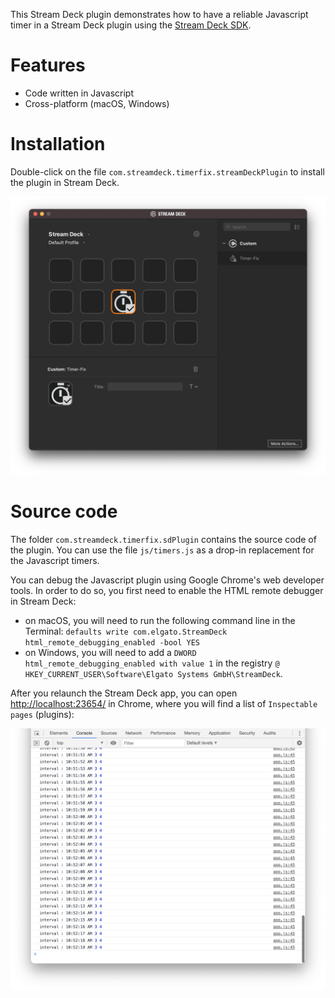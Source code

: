 
This Stream Deck plugin demonstrates how to have a reliable Javascript timer in a Stream Deck plugin using the [Stream Deck SDK](https://developer.elgato.com/documentation/stream-deck/).


# Features

- Code written in Javascript
- Cross-platform (macOS, Windows)


# Installation

Double-click on the file `com.streamdeck.timerfix.streamDeckPlugin` to install the plugin in Stream Deck.

![](screenshot.png)

# Source code

The folder `com.streamdeck.timerfix.sdPlugin` contains the source code of the plugin. You can use the file `js/timers.js` as a drop-in replacement for the Javascript timers.

You can debug the Javascript plugin using Google Chrome's web developer tools. In order to do so, you first need to enable the HTML remote debugger in Stream Deck:

- on macOS, you will need to run the following command line in the Terminal:
   `defaults write com.elgato.StreamDeck html_remote_debugging_enabled -bool YES`
- on Windows, you will need to add a `DWORD html_remote_debugging_enabled with value 1` in the registry `@ HKEY_CURRENT_USER\Software\Elgato Systems GmbH\StreamDeck`.

After you relaunch the Stream Deck app, you can open [http://localhost:23654/](http://localhost:23654/) in Chrome, where you will find a list of `Inspectable pages` (plugins):

![](Chrome.png)